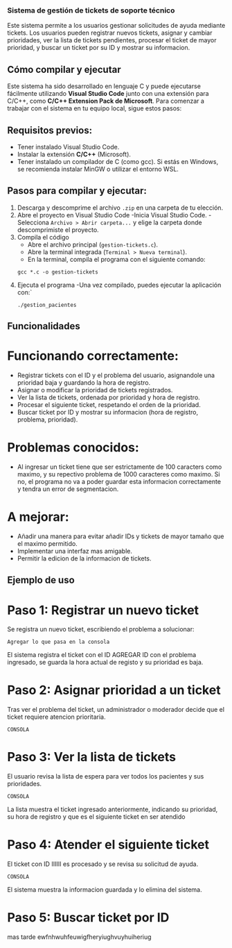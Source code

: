 ### Sistema de gestión de tickets de soporte técnico

Este sistema permite a los usuarios gestionar solicitudes de ayuda mediante tickets. Los usuarios pueden registrar nuevos tickets, asignar y cambiar prioridades, ver la lista de tickets pendientes, procesar el ticket de mayor prioridad, y buscar un ticket por su ID y mostrar su informacion. 

## Cómo compilar y ejecutar

Este sistema ha sido desarrollado en lenguaje C y puede ejecutarse fácilmente utilizando **Visual Studio Code** junto con una extensión para C/C++, como **C/C++ Extension Pack de Microsoft**. Para comenzar a trabajar con el sistema en tu equipo local, sigue estos pasos:

## Requisitos previos:

- Tener instalado Visual Studio Code.
- Instalar la extensión **C/C++** (Microsoft).
- Tener instalado un compilador de C (como gcc). Si estás en Windows, se recomienda instalar MinGW o utilizar el entorno WSL.

## Pasos para compilar y ejecutar:

1. Descarga y descomprime el archivo `.zip` en una carpeta de tu elección.
2. Abre el proyecto en Visual Studio Code
    -Inicia Visual Studio Code.
    -Selecciona `Archivo > Abrir carpeta...` y elige la carpeta donde descomprimiste el proyecto.
3. Compila el código
    - Abre el archivo principal (`gestion-tickets.c`).
    - Abre la terminal integrada (`Terminal > Nueva terminal`).
    - En la terminal, compila el programa con el siguiente comando:
    ```
    gcc *.c -o gestion-tickets
    ```
4. Ejecuta el programa
    -Una vez compilado, puedes ejecutar la aplicación con:`
    ```
    ./gestion_pacientes
    ```
## Funcionalidades

# Funcionando correctamente:
- Registrar tickets con el ID y el problema del usuario, asignandole una prioridad baja y guardando la hora de registro.
- Asignar o modificar la prioridad de tickets registrados.
- Ver la lista de tickets, ordenada por prioridad y hora de registro.
- Procesar el siguiente ticket, respetando el orden de la prioridad.
- Buscar ticket por ID y mostrar su informacion (hora de registro, problema, prioridad).

# Problemas conocidos:
- Al ingresar un ticket tiene que ser estrictamente de 100 caracters como maximo, y su repectivo  problema de 1000 caracteres como maximo. Si no, el programa no va a poder guardar esta informacion correctamente y tendra un error de segmentacion. 

# A mejorar:
- Añadir una manera para evitar añadir IDs y tickets de mayor tamaño que el maximo permitido.
- Implementar una interfaz mas amigable.
- Permitir la edicion de la informacion de tickets.

## Ejemplo de uso
# Paso 1: Registrar un nuevo ticket
Se registra un nuevo ticket, escribiendo el problema a solucionar:
```
Agregar lo que pasa en la consola
```
El sistema registra el ticket con el ID AGREGAR ID con el problema ingresado, se guarda la hora actual de registo y su prioridad es baja.

# Paso 2: Asignar prioridad a un ticket
Tras ver el problema del ticket, un administrador o moderador decide que el ticket requiere atencion prioritaria.
```
CONSOLA
```

# Paso 3: Ver la lista de tickets
El usuario revisa la lista de espera para ver todos los pacientes y sus prioridades.
```
CONSOLA
```
La lista muestra el ticket ingresado anteriormente, indicando su prioridad, su hora de registro y que es el siguiente ticket en ser atendido

# Paso 4: Atender el siguiente ticket
El ticket con ID IIIIII es procesado y se revisa su solicitud de ayuda.
```
CONSOLA
```
El sistema muestra la informacion guardada y lo elimina del sistema.

# Paso 5: Buscar ticket por ID
mas tarde ewfnhwuhfeuwigfheryiughvuyhuiheriug